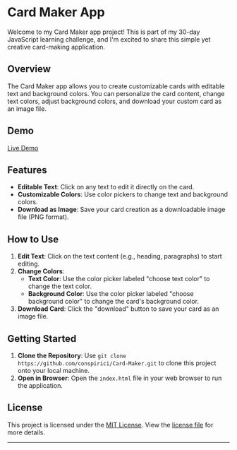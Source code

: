 # Card Maker App

Welcome to my Card Maker app project! This is part of my 30-day JavaScript learning challenge, and I'm excited to share this simple yet creative card-making application.

## Overview

The Card Maker app allows you to create customizable cards with editable text and background colors. You can personalize the card content, change text colors, adjust background colors, and download your custom card as an image file.

## Demo

[Live Demo](https://conspirici.github.io/Card-Maker/)

## Features

- **Editable Text**: Click on any text to edit it directly on the card.
- **Customizable Colors**: Use color pickers to change text and background colors.
- **Download as Image**: Save your card creation as a downloadable image file (PNG format).

## How to Use

1. **Edit Text**: Click on the text content (e.g., heading, paragraphs) to start editing.
2. **Change Colors**:
   - **Text Color**: Use the color picker labeled "choose text color" to change the text color.
   - **Background Color**: Use the color picker labeled "choose background color" to change the card's background color.
3. **Download Card**: Click the "download" button to save your card as an image file.

## Getting Started

1. **Clone the Repository**: Use `git clone https://github.com/conspirici/Card-Maker.git` to clone this project onto your local machine.
2. **Open in Browser**: Open the `index.html` file in your web browser to run the application.

## License

This project is licensed under the [MIT License](LICENSE). View the [license file](LICENSE) for more details.

---
